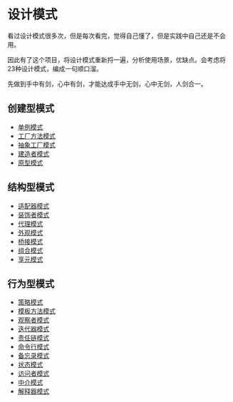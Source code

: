 设计模式
======
看过设计模式很多次，但是每次看完，觉得自己懂了，但是实践中自己还是不会用。

因此有了这个项目，将设计模式重新捋一遍，分析使用场景，优缺点。会考虑将23种设计模式，编成一句顺口溜。

先做到手中有剑，心中有剑，才能达成手中无剑，心中无剑，人剑合一。

## 创建型模式
* [单例模式](./create/Singleton.md)
* [工厂方法模式](./create/Factory.md)
* [抽象工厂模式](./create/AbstractFactory.md)
* [建造者模式](./create/Build.md)
* [原型模式](./create/Prototype.md)

## 结构型模式
* [适配器模式](./structure/Adapter.md)
* [装饰者模式](./structure/Decorator.md)
* [代理模式](./structure/Proxy.md)
* [外观模式](./structure/Facade.md)
* [桥接模式](./structure/Bridge.md)
* [组合模式](./structure/Composite.md)
* [享元模式](./structure/Share.md)

## 行为型模式
* [策略模式](./behavior/Strategy.md)
* [模板方法模式](./behavior/Template.md)
* [观察者模式](./behavior/Observer.md)
* [迭代器模式](./behavior/Iterator.md)
* [责任链模式](./behavior/Handler.md)
* [命令行模式](./behavior/Command.md)
* [备忘录模式](./behavior/Memo.md)
* [状态模式](./behavior/State.md)
* [访问者模式](./behavior/Visitor.md)
* [中介模式](./behavior/Mediator.md)
* [解释器模式](./behavior/Interpreter.md)
